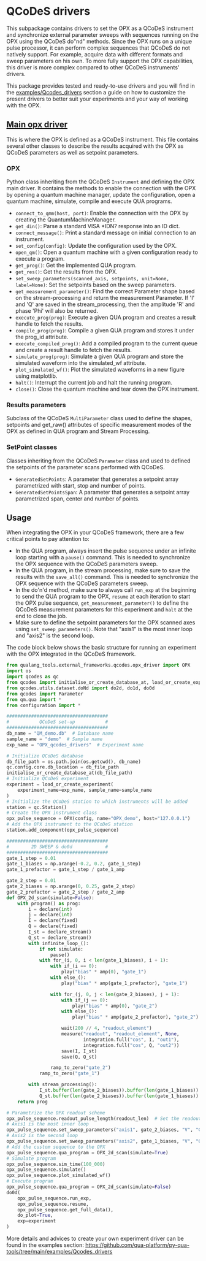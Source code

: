# QCoDeS drivers

This subpackage contains drivers to set the OPX as a QCoDeS instrument and synchronize external parameter sweeps with 
sequences running on the OPX using the QCoDeS do"nd" methods. 
Since the OPX runs on a unique pulse processor, it can perform complex sequences that QCoDeS do not natively support. 
For example, acquire data with different formats and sweep parameters on his own.
To more fully support the OPX capabilities, this driver is more complex compared to other QCoDeS instruments' drivers.

This package provides tested and ready-to-use drivers and you will find in the 
[examples/Qcodes_drivers](https://github.com/qua-platform/py-qua-tools/tree/main/examples/Qcodes_drivers) section
a guide on how to customize the present drivers to better suit your experiments and your way of working with the OPX.

## [Main opx driver](opx_driver.py)

This is where the OPX is defined as a QCoDeS instrument. 
This file contains several other classes to describe the results acquired with the OPX as QCoDeS parameters as well as setpoint parameters.

### OPX
Python class inheriting from the QCoDeS `Instrument` and defining the OPX main driver. 
It contains the methods to enable the connection with the OPX by opening a quantum machine manager, update the configuration,
open a quantum machine, simulate, compile and execute QUA programs.

* ``connect_to_qmm(host, port)``: Enable the connection with the OPX by creating the QuantumMachineManager.
* ``get_din()``: Parse a standard VISA *IDN? response into an ID dict.
* ``connect_message()``: Print a standard message on initial connection to an instrument.
* ``set_config(config)``: Update the configuration used by the OPX.
* ``open_qm()``: Open a quantum machine with a given configuration ready to execute a program.
* ``get_prog()``: Get the implemented QUA program.
* ``get_res()``: Get the results from the OPX.
* ``set_sweep_parameters(scanned_axis, setpoints, unit=None, label=None)``: Set the setpoints based on the sweep parameters.
* ``get_measurement_parameter()``: Find the correct Parameter shape based on the stream-processing and return the measurement Parameter. If 'I' and 'Q' are saved in the stream_processing, then the amplitude 'R' and phase 'Phi' will also be returned.
* ``execute_prog(prog)``: Execute a given QUA program and creates a result handle to fetch the results.
* ``compile_prog(prog)``: Compile a given QUA program and stores it under the prog_id attribute.
* ``execute_compiled_prog()``: Add a compiled program to the current queue and create a result handle to fetch the results.
* ``simulate_prog(prog)``: Simulate a given QUA program and store the simulated waveform into the simulated_wf attribute.
* ``plot_simulated_wf()``: Plot the simulated waveforms in a new figure using matplotlib.
* ``halt()``: Interrupt the current job and halt the running program.
* ``close()``: Close the quantum machine and tear down the OPX instrument.

### Results parameters 
Subclass of the QCoDeS ``MultiParameter`` class used to define the shapes, setpoints and get_raw() attributes of 
specific measurement modes of the OPX as defined in QUA program and Stream Processing.

### SetPoint classes

Classes inheriting from the QCoDeS ``Parameter`` class and used to defined the setpoints of the parameter scans performed with QCoDeS.

* ``GeneratedSetPoints``: A parameter that generates a setpoint array parametrized with start, stop and number of points.
* ``GeneratedSetPointsSpan``: A parameter that generates a setpoint array parametrized span, center and number of points.


## Usage

When integrating the OPX in your QCoDeS framework, there are a few critical points to pay attention to:
* In the QUA program, always insert the pulse sequence under an infinite loop starting with a ``pause()`` command. This is needed to synchronize the OPX sequence with the QCoDeS parameters sweep.
* In the QUA program, in the stream processing, make sure to save the results with the ``save_all()`` command. This is needed to synchronize the OPX sequence with the QCoDeS parameters sweep.
* In the do'n'd method, make sure to always call ``run_exp`` at the beginning to send the QUA program to the OPX, `resume` at each iteration to start the OPX pulse sequence, `get_measurement_parameter()` to define the QCoDeS measurement parameters for this experiment and ``halt`` at the end to close the job.
* Make sure to define the setpoint parameters for the OPX scanned axes using ``set_sweep_parameters()``. Note that "axis1" is the most inner loop and "axis2" is the second loop.

The code block below shows the basic structure for running an experiment with the OPX integrated in the QCoDeS framework.

```python
from qualang_tools.external_frameworks.qcodes.opx_driver import OPX
import os
import qcodes as qc
from qcodes import initialise_or_create_database_at, load_or_create_experiment
from qcodes.utils.dataset.doNd import do2d, do1d, do0d
from qcodes import Parameter
from qm.qua import *
from configuration import *

#####################################
#           QCoDeS set-up           #
#####################################
db_name = "QM_demo.db"  # Database name
sample_name = "demo"  # Sample name
exp_name = "OPX_qcodes_drivers"  # Experiment name

# Initialize QCoDeS database
db_file_path = os.path.join(os.getcwd(), db_name)
qc.config.core.db_location = db_file_path
initialise_or_create_database_at(db_file_path)
# Initialize QCoDeS experiment
experiment = load_or_create_experiment(
    experiment_name=exp_name, sample_name=sample_name
)
# Initialize the QCoDeS station to which instruments will be added
station = qc.Station()
# Create the OPX instrument class
opx_pulse_sequence = OPX(config, name="OPX_demo", host="127.0.0.1")
# Add the OPX instrument to the QCoDeS station
station.add_component(opx_pulse_sequence)

#####################################
#        2D SWEEP & do0d            #
#####################################
gate_1_step = 0.01
gate_1_biases = np.arange(-0.2, 0.2, gate_1_step)
gate_1_prefactor = gate_1_step / gate_1_amp

gate_2_step = 0.01
gate_2_biases = np.arange(0, 0.25, gate_2_step)
gate_2_prefactor = gate_2_step / gate_2_amp
def OPX_2d_scan(simulate=False):
    with program() as prog:
        i = declare(int)
        j = declare(int)
        I = declare(fixed)
        Q = declare(fixed)
        I_st = declare_stream()
        Q_st = declare_stream()
        with infinite_loop_():
            if not simulate:
                pause()
            with for_(i, 0, i < len(gate_1_biases), i + 1):
                with if_(i == 0):
                    play("bias" * amp(0), "gate_1")
                with else_():
                    play("bias" * amp(gate_1_prefactor), "gate_1")

                with for_(j, 0, j < len(gate_2_biases), j + 1):
                    with if_(j == 0):
                        play("bias" * amp(0), "gate_2")
                    with else_():
                        play("bias" * amp(gate_2_prefactor), "gate_2")

                    wait(200 // 4, "readout_element")
                    measure("readout", "readout_element", None,
                            integration.full("cos", I, "out1"),
                            integration.full("cos", Q, "out2"))
                    save(I, I_st)
                    save(Q, Q_st)

                ramp_to_zero("gate_2")
            ramp_to_zero("gate_1")

        with stream_processing():
            I_st.buffer(len(gate_2_biases)).buffer(len(gate_1_biases)).save_all("I")
            Q_st.buffer(len(gate_2_biases)).buffer(len(gate_1_biases)).save_all("Q")
    return prog

# Parametrize the OPX readout scheme
opx_pulse_sequence.readout_pulse_length(readout_len)  # Set the readout duration in ns
# Axis1 is the most inner loop
opx_pulse_sequence.set_sweep_parameters("axis1", gate_2_biases, "V", "Gate 2 biases")
# Axis2 is the second loop
opx_pulse_sequence.set_sweep_parameters("axis2", gate_1_biases, "V", "Gate 1 biases")
# Add the custom sequence to the OPX
opx_pulse_sequence.qua_program = OPX_2d_scan(simulate=True)
# Simulate program
opx_pulse_sequence.sim_time(100_000)
opx_pulse_sequence.simulate()
opx_pulse_sequence.plot_simulated_wf()
# Execute program
opx_pulse_sequence.qua_program = OPX_2d_scan(simulate=False)
do0d(
    opx_pulse_sequence.run_exp,
    opx_pulse_sequence.resume,
    opx_pulse_sequence.get_full_data(),
    do_plot=True,
    exp=experiment
)
```

More details and advices to create your own experiment driver can be found in the examples section: 
https://github.com/qua-platform/py-qua-tools/tree/main/examples/Qcodes_drivers 